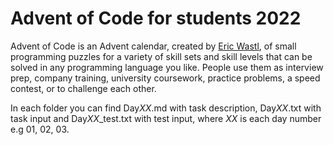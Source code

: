 # Advent of Code for students 2022

Advent of Code is an Advent calendar, created by [Eric Wastl](http://was.tl/), of small programming puzzles for a variety of skill sets and skill levels that can be solved in any programming language you like. People use them as interview prep, company training, university coursework, practice problems, a speed contest, or to challenge each other.

In each folder you can find Day*XX*.md with task description, Day*XX*.txt with task input and Day*XX*_test.txt with test input,
where *XX* is each day number e.g 01, 02, 03.
